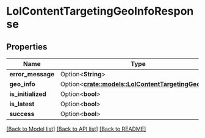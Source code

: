 # LolContentTargetingGeoInfoResponse

## Properties

Name | Type | Description | Notes
------------ | ------------- | ------------- | -------------
**error_message** | Option<**String**> |  | [optional]
**geo_info** | Option<[**crate::models::LolContentTargetingGeoInfo**](LolContentTargetingGeoInfo.md)> |  | [optional]
**is_initialized** | Option<**bool**> |  | [optional]
**is_latest** | Option<**bool**> |  | [optional]
**success** | Option<**bool**> |  | [optional]

[[Back to Model list]](../README.md#documentation-for-models) [[Back to API list]](../README.md#documentation-for-api-endpoints) [[Back to README]](../README.md)


